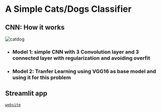 # A Simple Cats/Dogs Classifier

## CNN: How it works
![catdog](https://user-images.githubusercontent.com/45566835/87918055-242b7180-ca76-11ea-8a26-c346edd710c5.gif)

* ### Model 1: simple CNN with 3 Convolution layer and 3 connected layer with regularization and avoiding overfit
* ### Model 2: Tranfer Learning using VGG16 as base model and using it for this problem

## Streamlit app
[`website`](https://imgclassification.herokuapp.com/)
